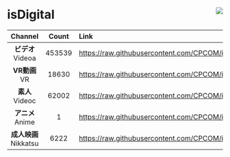 # isDigital <img align="right" src="https://img.shields.io/github/last-commit/CPCOM/isDigital"/>  
  
| Channel | Count | Link |  
| :-----: | :---: | :--- |  
|**ビデオ**<br />Videoa | 453539 | https://raw.githubusercontent.com/CPCOM/isDigital/main/Videoa.txt |  
|**VR動画**<br />VR | 18630 | https://raw.githubusercontent.com/CPCOM/isDigital/main/VR.txt |  
|**素人**<br />Videoc | 62002 | https://raw.githubusercontent.com/CPCOM/isDigital/main/Videoc.txt |  
|**アニメ**<br />Anime | 1 | https://raw.githubusercontent.com/CPCOM/isDigital/main/Anime.txt |  
|**成人映画**<br />Nikkatsu | 6222 | https://raw.githubusercontent.com/CPCOM/isDigital/main/Nikkatsu.txt |  